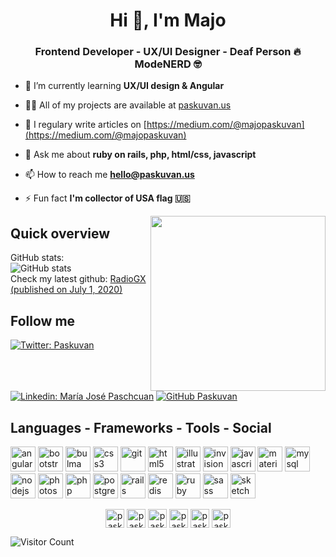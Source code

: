 <h1 align="center">Hi 👋, I'm Majo</h1>
<h3 align="center">Frontend Developer - UX/UI Designer - Deaf Person 🔥 ModeNERD 🤓</h3>

- 🌱 I’m currently learning **UX/UI design & Angular**

- 👨‍💻 All of my projects are available at [paskuvan.us](paskuvan.us)

- 📝 I regulary write articles on [https://medium.com/@majopaskuvan](https://medium.com/@majopaskuvan)

- 💬 Ask me about **ruby on rails, php, html/css, javascript**

- 📫 How to reach me **hello@paskuvan.us**

- ⚡ Fun fact **I'm collector of USA flag 🇺🇸**
 <img align='right' src="https://paskuvan.us/assets/images/character01.jpg" width="280" height="auto">

## Quick overview
GitHub stats:  
 ![GitHub stats](https://github-readme-stats.vercel.app/api?username=paskuvan&show_icons=true&theme=synthwave) <br>
Check my latest github: <a class="post" href="https://github.com/paskuvan/radiogx">RadioGX (published on July 1, 2020)</a>

## Follow me

[![Twitter: Paskuvan ](https://img.shields.io/twitter/follow/paskuvan?style=social)](https://twitter.com/paskuvan)
[![Linkedin: María José Paschcuan](https://img.shields.io/badge/-paskuvan-blue?style=flat-square&logo=Linkedin&logoColor=white&link=https://www.linkedin.com/in/paskuvan/)](https://www.linkedin.com/in/paskuvan/)
[![GitHub Paskuvan](https://img.shields.io/github/followers/paskuvan?label=follow&style=social)](https://github.com/paskuvan)

## Languages - Frameworks - Tools - Social
<p align="left"><img src="https://devicons.github.io/devicon/devicon.git/icons/angularjs/angularjs-original.svg" alt="angularjs" width="40" height="40"/> <img src="https://devicons.github.io/devicon/devicon.git/icons/bootstrap/bootstrap-plain.svg" alt="bootstrap" width="40" height="40"/> <img src="https://raw.githubusercontent.com/gilbarbara/logos/804dc257b59e144eaca5bc6ffd16949752c6f789/logos/bulma.svg" alt="bulma" width="40" height="40"/> <img src="https://devicons.github.io/devicon/devicon.git/icons/css3/css3-original-wordmark.svg" alt="css3" width="40" height="40"/> <img src="https://www.vectorlogo.zone/logos/git-scm/git-scm-icon.svg" alt="git" width="40" height="40"/> <img src="https://devicons.github.io/devicon/devicon.git/icons/html5/html5-original-wordmark.svg" alt="html5" width="40" height="40"/> <img src="https://www.vectorlogo.zone/logos/adobe_illustrator/adobe_illustrator-icon.svg" alt="illustrator" width="40" height="40"/> <img src="https://www.vectorlogo.zone/logos/invisionapp/invisionapp-icon.svg" alt="invision" width="40" height="40"/> <img src="https://devicons.github.io/devicon/devicon.git/icons/javascript/javascript-original.svg" alt="javascript" width="40" height="40"/> <img src="https://raw.githubusercontent.com/prplx/svg-logos/5585531d45d294869c4eaab4d7cf2e9c167710a9/svg/materialize.svg" alt="materialize" width="40" height="40"/> <img src="https://devicons.github.io/devicon/devicon.git/icons/mysql/mysql-original-wordmark.svg" alt="mysql" width="40" height="40"/> <img src="https://devicons.github.io/devicon/devicon.git/icons/nodejs/nodejs-original-wordmark.svg" alt="nodejs" width="40" height="40"/> <img src="https://devicons.github.io/devicon/devicon.git/icons/photoshop/photoshop-plain.svg" alt="photoshop" width="40" height="40"/> <img src="https://devicons.github.io/devicon/devicon.git/icons/php/php-original.svg" alt="php" width="40" height="40"/> <img src="https://devicons.github.io/devicon/devicon.git/icons/postgresql/postgresql-original-wordmark.svg" alt="postgresql" width="40" height="40"/> <img src="https://devicons.github.io/devicon/devicon.git/icons/rails/rails-original-wordmark.svg" alt="rails" width="40" height="40"/> <img src="https://devicons.github.io/devicon/devicon.git/icons/redis/redis-original-wordmark.svg" alt="redis" width="40" height="40"/> <img src="https://devicons.github.io/devicon/devicon.git/icons/ruby/ruby-original-wordmark.svg" alt="ruby" width="40" height="40"/> <img src="https://devicons.github.io/devicon/devicon.git/icons/sass/sass-original.svg" alt="sass" width="40" height="40"/> <img src="https://www.vectorlogo.zone/logos/sketchapp/sketchapp-icon.svg" alt="sketch" width="40" height="40"/></p><p align="center">
 <a href="https://codepen.io/paskuvan" target="blank"><img align="center" src="https://cdn.jsdelivr.net/npm/simple-icons@3.0.1/icons/codepen.svg" alt="paskuvan" height="30" width="30" /></a>
<a href="https://twitter.com/paskuvan" target="blank"><img align="center" src="https://cdn.jsdelivr.net/npm/simple-icons@3.0.1/icons/twitter.svg" alt="paskuvan" height="30" width="30" /></a>
<a href="https://linkedin.com/in/paskuvan" target="blank"><img align="center" src="https://cdn.jsdelivr.net/npm/simple-icons@3.0.1/icons/linkedin.svg" alt="paskuvan" height="30" width="30" /></a>
<a href="https://instagram.com/paskuvan" target="blank"><img align="center" src="https://cdn.jsdelivr.net/npm/simple-icons@3.0.1/icons/instagram.svg" alt="paskuvan" height="30" width="30" /></a>
<a href="https://dribbble.com/paskuvan" target="blank"><img align="center" src="https://cdn.jsdelivr.net/npm/simple-icons@3.0.1/icons/dribbble.svg" alt="paskuvan" height="30" width="30" /></a>
<a href="https://www.behance.net/paskuvan" target="blank"><img align="center" src="https://cdn.jsdelivr.net/npm/simple-icons@3.0.1/icons/behance.svg" alt="paskuvan" height="30" width="30" /></a>
</p>
 

![Visitor Count](https://profile-counter.glitch.me/paskuvan/count.svg)
